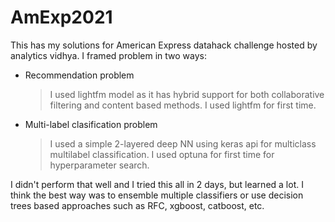 # AmExp2021

This has my solutions for American Express datahack challenge hosted by analytics vidhya. I framed problem in two ways:
- Recommendation problem
  > I used lightfm model as it has hybrid support for both collaborative filtering and content based methods. I used lightfm for first time.
- Multi-label clasification problem
  > I used a simple 2-layered deep NN using keras api for multiclass multilabel classification. I used optuna for first time for hyperparameter search.

I didn't perform that well and I tried this all in 2 days, but learned a lot. I think the best way was to ensemble multiple classifiers or use decision trees based approaches
such as RFC, xgboost, catboost, etc. 
